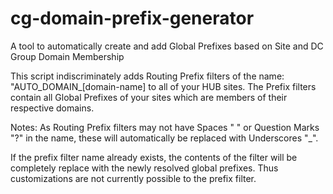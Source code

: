 # cg-domain-prefix-generator
A tool to automatically create and add Global Prefixes based on Site and DC Group Domain Membership


This script indiscriminately adds Routing Prefix filters of the name: "AUTO_DOMAIN_[domain-name] to all of your 
HUB sites. The Prefix filters contain all Global Prefixes of your sites which are members of their respective
domains.

Notes:
As Routing Prefix filters may not have Spaces " " or Question Marks "?" in the name, these will automatically
be replaced with Underscores "_".

If the prefix filter name already exists, the contents of the filter will be completely replace with the 
newly resolved global prefixes. Thus customizations are not currently possible to the prefix filter.
